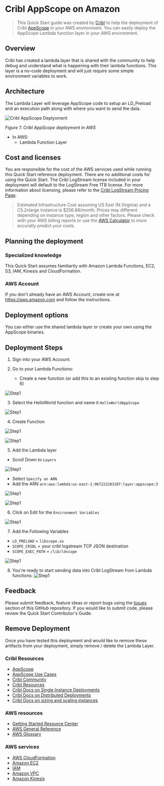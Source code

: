 # Cribl AppScope on Amazon
> This Quick Start guide was created by [Cribl](https://cribl.io) to help the deployment of Cribl [AppScope](https://appscope.dev) in your AWS environment. You can easily deploy the AppScope Lambda function layer in your AWS environment.

## Overview 
Cribl has created a lambda layer that is shared with the community to help debug and understand what is happening with their lambda functions. This layer is a no-code deployment and will just require some simple environment variables to work.  

## Architecture 
The Lambda Layer will leverage AppScope code to setup an LD_Preload and an execution path along with where you want to send the data. 


![Cribl AppScope Deplyoment](https://quickstart-cribl-appscope.s3.amazonaws.com/architecture/AppScope_Lambda.png)

_Figure 1: Cribl AppScope deployment in AWS_

* In AWS: 
   * Lambda Function Layer

## Cost and licenses
You are responsible for the cost of the AWS services used while running this Quick Start reference deployment. There are no additional costs for using the Quick Start. The Cribl LogStream license included in your deployment will default to the LogStream Free 1TB license. For more information about licensing, please refer to the [Cribl LogStream Pricing Page](https://cribl.io/cribl-logstream-pricing/).

> Estimated Infrastructure Cost assuming US East (N.Virginia) and a C5.2xlarge instance is $256.88/month. Prices may different depending on instance type, region and other factors. Please check with your AWS billing reports or use the [AWS Calculator](https://calculator.aws/#/) to more accuratly predict your costs. 

## Planning the deployment

### Specialized knowledge
This Quick Start assumes familiarity with Amazon Lambda Functions, EC2, S3, IAM, Kinesis and CloudFormation. 

### AWS Account
If you don't already have an AWS Account, create one at https://aws.amazon.com and follow the instructions.


## Deployment options
You can either use the shared lambda layer or create your own using the AppScope binaries. 

## Deployment Steps
1. Sign into your AWS Account.

2. Go to your Lambda Functions:
    - Create a new function (or add this to an existing function skip to step 6)

![Step1](https://quickstart-cribl-appscope.s3.amazonaws.com/screenshots/lambda/appscope_01.png)

3. Select the HelloWorld function and name it `HelloWorldAppScope`

![Step1](https://quickstart-cribl-appscope.s3.amazonaws.com/screenshots/lambda/appscope_03.png)

4. Create Function

![Step1](https://quickstart-cribl-appscope.s3.amazonaws.com/screenshots/lambda/appscope_04.png)

![Step1](https://quickstart-cribl-appscope.s3.amazonaws.com/screenshots/lambda/appscope_05.png)

5. Add the Lambda layer
- Scroll Down to `Layers`

![Step1](https://quickstart-cribl-appscope.s3.amazonaws.com/screenshots/lambda/appscope_06.png)

- Select `Specify an ARN`
- Add the ARN `arn:aws:lambda:us-east-1:967222283187:layer:appscope:3`

![Step1](https://quickstart-cribl-appscope.s3.amazonaws.com/screenshots/lambda/appscope_07.png)

![Step1](https://quickstart-cribl-appscope.s3.amazonaws.com/screenshots/lambda/appscope_08.png)

6. Click on Edit for the `Environment Variables`

![Step1](https://quickstart-cribl-appscope.s3.amazonaws.com/screenshots/lambda/appscope_09.png)

7. Add the Following Variables
- `LD_PRELOAD` = `libscope.so`
- `SCOPE_CRIBL` = your cribl logstream TCP JSON destination
- `SCOPE_EXEC_PATH` = `/lib/ldscope`

![Step1](https://quickstart-cribl-appscope.s3.amazonaws.com/screenshots/lambda/appscope_10.png)

8. You're ready to start sending data into Cribl LogStream from Lambda functions:
![Step1](https://quickstart-cribl-appscope.s3.amazonaws.com/screenshots/lambda/appscope_11.png)

## Feedback
Please submit feedback, feature ideas or report bugs using the [Issues](https://github.com/criblio/aws-quickstart-cribl-appscope/issues) section of this GitHub repository. If you would like to submit code, please review the Quick Start Contributor's Guide.

## Remove Deployment

Once you have tested this deployment and would like to remove these artifacts from your deployment, simply remove / delete the Lambda Layer. 

### Cribl Resources
- [AppScope](https://appscope.dev)
- [AppScope Use Cases](https://cribl.io/appscope/)
- [Cribl Community](https://cribl.io/community) 
- [Cribl Resources](https://cribl.io/resources)
- [Cribl Docs on Single Instance Deployments](https://docs.cribl.io/docs/deploy-single-instance)
- [Cribl Docs on Distributed Deployments](https://docs.cribl.io/docs/deploy-distributed)
- [Cribl Docs on sizing and scaling instances](https://docs.cribl.io/docs/scaling)

### AWS resources

* [Getting Started Resource Center](https://aws.amazon.com/getting-started/)
* [AWS General Reference](https://docs.aws.amazon.com/general/latest/gr/)
* [AWS Glossary](https://docs.aws.amazon.com/general/latest/gr/glos-chap.html)

### AWS services

* [AWS CloudFormation](https://docs.aws.amazon.com/cloudformation/)
* [Amazon EC2](https://aws.amazon.com/ec2/)
* [IAM](https://docs.aws.amazon.com/iam/)
* [Amazon VPC](https://docs.aws.amazon.com/vpc/)
* [Amazon Kinesis](https://docs.aws.amazon.com/kinesis/)
